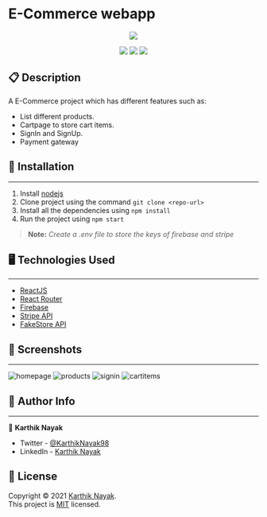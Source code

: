 # E-Commerce webapp

<p align='center'><img src='https://user-images.githubusercontent.com/39642646/147818627-02a4ef44-f2db-42f4-8f2b-4d769d91b839.jpg'/></p>

<p align='center'>
  <img src='https://img.shields.io/github/license/karthik-nayak98/e-commerce-app?color=blue'/>
  <img src='https://img.shields.io/badge/React-17.0.2+-61DBFB?&logo=react&alt=%22react%16version%22'/>
  <img src='https://img.shields.io/github/last-commit/karthik-nayak98/e-commerce-app'/>
</p>

## 📋 Description

A E-Commerce project which has different features such as:

- List different products.
- Cartpage to store cart items.
- SignIn and SignUp.
- Payment gateway

## 🚀 Installation

---

1. Install [nodejs](https://nodejs.org/en/)
1. Clone project using the command `git clone <repo-url>`
1. Install all the dependencies using `npm install`
1. Run the project using `npm start`

> **Note:** _Create a .env file to store the keys of firebase and stripe_

## 🖥️ Technologies Used

---

- [ReactJS](https://reactjs.org/)
- [React Router](https://reactrouter.com/)
- [Firebase](https://firebase.google.com/)
- [Stripe API](https://stripe.com/docs/stripe-js/react)
- [FakeStore API](https://fakestoreapi.com)

## 📸 Screenshots

---
![homepage](https://user-images.githubusercontent.com/39642646/147818728-0f69a71d-3aad-4228-b0b3-adb19fecbe2f.jpg)
![products](https://user-images.githubusercontent.com/39642646/147818731-06ca63d1-c699-4722-8987-5e33dc8a2aa9.jpg)
![signin](https://user-images.githubusercontent.com/39642646/147818732-ad53e406-33cd-46b5-83ff-552bf28bf5f0.jpg)
![cartitems](https://user-images.githubusercontent.com/39642646/147818724-2926a1be-7583-4ede-9a2a-16834ae408d1.jpg)

## 👨 Author Info

---
👤 **Karthik Nayak**
- Twitter - [@KarthikNayak98](https://twitter.com/KarthikNayak98)
- LinkedIn - [Karthik Nayak](www.linkedin.com/in/karthiknayak98)

## 📝 License

Copyright © 2021 [Karthik Nayak](https://github.com/karthik-nayak98).<br />
This project is [MIT](https://github.com/Karthik-Nayak98/e-commerce-app/blob/main/LICENSE) licensed.
